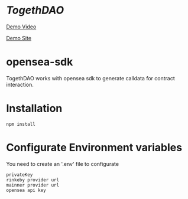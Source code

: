 # *TogethDAO*
[Demo Video](https://youtu.be/TlvsHnNld5k)

[Demo Site](http://203.195.224.157:3000/)

# **opensea-sdk**
TogethDAO works with opensea sdk to generate calldata for contract interaction. 

# Installation

```
npm install
```

# Configurate Environment variables

You need to create an '.env' file to configurate 
```
privateKey
rinkeby provider url
mainner provider url
opensea api key
```

